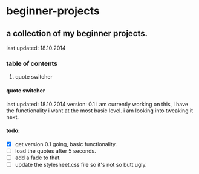 # beginner-projects

## a collection of my beginner projects.
last updated: 18.10.2014

### table of contents
1. quote switcher


#### quote switcher
last updated: 18.10.2014
version: 0.1
i am currently working on this, i have the functionality i want at the most basic level. i am looking into tweaking it next.

#### todo:
- [X] get version 0.1 going, basic functionality.
- [ ] load the quotes after 5 seconds.
- [ ] add a fade to that.
- [ ] update the stylesheet.css file so it's not so butt ugly.

